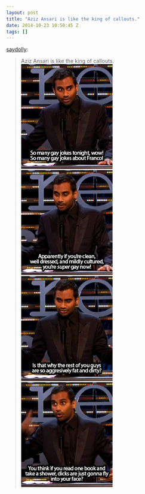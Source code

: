 ```yaml
---
layout: post
title: "Aziz Ansari is like the king of callouts."
date: 2014-10-23 10:50:45 Z
tags: []
---
```

[saydolly](http://saydolly.tumblr.com/post/64898363695):

> Aziz Ansari is like the king of callouts.
![](/media/2014/10/100740705934_0.gif)
![](/media/2014/10/100740705934_1.gif)
![](/media/2014/10/100740705934_2.gif)
![](/media/2014/10/100740705934_3.gif)
